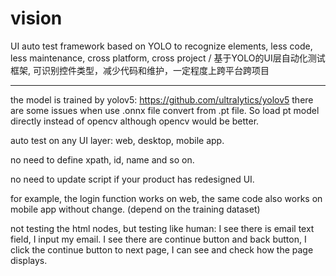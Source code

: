 # vision
UI auto test framework based on YOLO to recognize elements, less code, less maintenance, cross platform, cross project / 基于YOLO的UI层自动化测试框架, 可识别控件类型，减少代码和维护，一定程度上跨平台跨项目

---
the model is trained by yolov5: https://github.com/ultralytics/yolov5
there are some issues when use .onnx file convert from .pt file. So load pt model directly instead of opencv although opencv would be better.

auto test on any UI layer: web, desktop, mobile app.

no need to define xpath, id, name and so on.

no need to update script if your product has redesigned UI.

for example, the login function works on web, the same code also works on mobile app without change. (depend on the training dataset)

not testing the html nodes, but testing like human: I see there is email text field, I input my email. I see there are continue button and back button, I click the continue button to next page, I can see and check how the page displays. 
